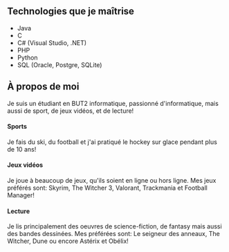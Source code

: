 ## Technologies que je maîtrise

- Java
- C
- C# (Visual Studio, .NET)
- PHP
- Python
- SQL (Oracle, Postgre, SQLite) 

## À propos de moi

Je suis un étudiant en BUT2 informatique, passionné d'informatique, mais aussi de sport, de jeux vidéos, et de lecture! 

#### Sports
Je fais du ski, du football et j'ai pratiqué le hockey sur glace pendant plus de 10 ans!

#### Jeux vidéos
Je joue à beaucoup de jeux, qu'ils soient en ligne ou hors ligne. Mes jeux préférés sont: Skyrim, The Witcher 3, Valorant, Trackmania et Football Manager!

#### Lecture
Je lis principalement des oeuvres de science-fiction, de fantasy mais aussi des bandes dessinées. Mes préférées sont: Le seigneur des anneaux, The Witcher, Dune ou encore Astérix et Obélix!

<!--
**ferencz49/ferencz49** is a ✨ _special_ ✨ repository because its `README.md` (this file) appears on your GitHub profile.

Here are some ideas to get you started:

- 🔭 I’m currently working on ...
- 🌱 I’m currently learning ...
- 👯 I’m looking to collaborate on ...
- 🤔 I’m looking for help with ...
- 💬 Ask me about ...
- 📫 How to reach me: ...
- 😄 Pronouns: ...
- ⚡ Fun fact: ...
-->
